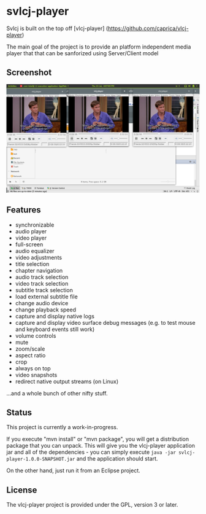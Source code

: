 svlcj-player
===========

Svlcj is  built on  the top off [vlcj-player] (https://github.com/caprica/vlcj-player)

The main goal of the project is to provide an platform independent media player that 
that can be sanforized using Server/Client model  

Screenshot
----------

![svlcj-player](https://github.com/py4object/SVlcJ/blob/master/Screenshot.png " svlcj-player")

Features
--------
 - synchronizable 
 - audio player
 - video player
 - full-screen
 - audio equalizer
 - video adjustments
 - title selection
 - chapter navigation
 - audio track selection
 - video track selection
 - subtitle track selection
 - load external subtitle file
 - change audio device
 - change playback speed
 - capture and display native logs
 - capture and display video surface debug messages (e.g. to test mouse and keyboard events still work)
 - volume controls
 - mute
 - zoom/scale
 - aspect ratio
 - crop
 - always on top
 - video snapshots
 - redirect native output streams (on Linux)

...and a whole bunch of other nifty stuff.
 

Status
------

This project is currently a work-in-progress.

If you execute "mvn install" or "mvn package", you will get a distribution
package that you can unpack. This will give you the vlcj-player application jar
and all of the dependencies - you can simply execute `java -jar svlcj-player-1.0.0-SNAPSHOT.jar`
and the application should start.

On the other hand, just run it from an Eclipse project.

License
-------

The vlcj-player project is provided under the GPL, version 3 or later.
